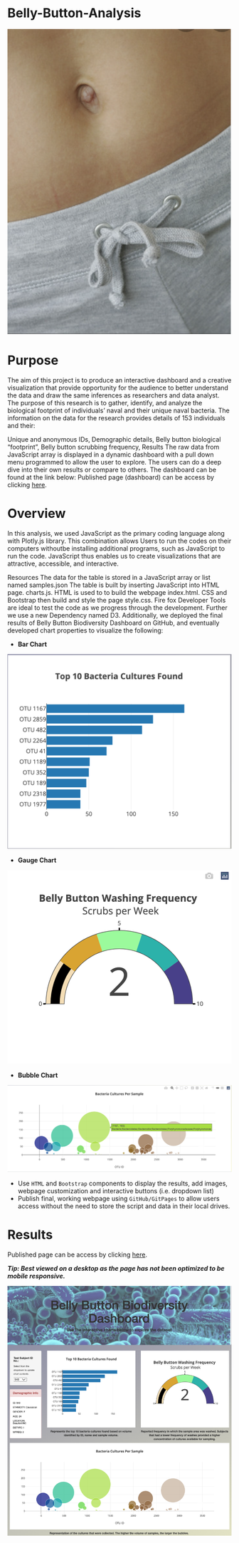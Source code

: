 # Belly-Button-Analysis

![openingimage](https://github.com/Adpetfem83/Belly-Button-Analysis/blob/main/Images/Belly_Button.png)

# Purpose

The aim of this project is to produce an interactive dashboard and a creative visualization that provide opportunity for the audience to better understand the data and draw the same inferences as researchers and data analyst. The purpose of this research is to gather, identify, and analyze the biological footprint of individuals’ naval and their unique naval bacteria.
The information on the  data for the research provides details of 153 individuals and their:

Unique and anonymous IDs, 
Demographic details, 
Belly button biological “footprint”, 
Belly button scrubbing frequency, 
Results
The raw data from JavaScript array is displayed in a dynamic dashboard with a pull down menu programmed to allow the user to explore. The users can do a deep dive into their own results or compare to others. The dashboard can be found at the link below:
Published page (dashboard) can be access by clicking [here](https://adpetfem83.github.io/Belly-Button-Analysis/). 


# Overview

In this analysis, we used JavaScript as the primary coding language along with Plotly.js library. This combination allows Users to run the codes on their computers withoutbe installing additional programs, such as JavaScript to run the code. JavaScript thus enables us to create visualizations that are attractive, accessible, and interactive.

Resources
The data for the table is stored in a JavaScript array or list named samples.json
The table is built by inserting JavaScript into HTML page. charts.js.
HTML is used to to build the webpage index.html.
CSS and Bootstrap then build and style the page style.css.
Fire fox Developer Tools are ideal to test the code as we progress through the development.
Further we use a new Dependency named D3.
Additionally, we deployed the final results of Belly Button Biodiversity Dashboard on GitHub, and eventually developed chart properties to visualize the following:

  * **Bar Chart**
  
![barchart](https://github.com/Adpetfem83/Belly-Button-Analysis/blob/main/Images/Bar_Top_Ten_Bacteria%20with_ID.png)
 
  * **Gauge Chart**
 
![gauge](https://github.com/Adpetfem83/Belly-Button-Analysis/blob/main/Images/guage.png)
 
  * **Bubble Chart**
 
![bubble](https://github.com/Adpetfem83/Belly-Button-Analysis/blob/main/Images/bubblechart.png)
 
* Use `HTML` and `Bootstrap` components to display the results, add images, webpage customization and interactive buttons (i.e. dropdown list)
* Publish final, working webpage using `GitHub/GitPages` to allow users access without the need to store the script and data in their local drives.

# Results

Published page can be access by clicking [here](https://adpetfem83.github.io/Belly-Button-Analysis/). 

***Tip: Best viewed on a desktop as the page has not been optimized to be mobile responsive.***

![final](https://github.com/Adpetfem83/Belly-Button-Analysis/blob/main/Images/WholeWebPage.png)



